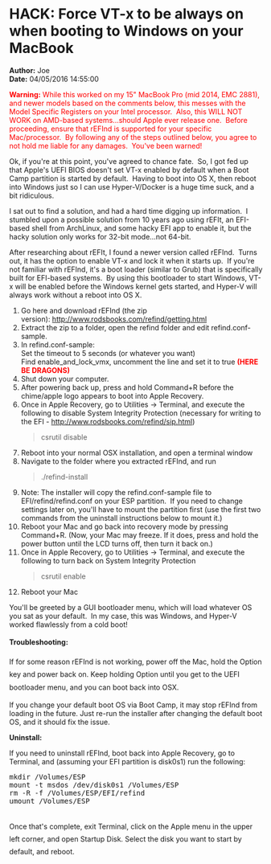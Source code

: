 # HACK: Force VT-x to be always on when booting to Windows on your MacBook

**Author:** Joe
<br/>**Date:** 04/05/2016 14:55:00

<p><span style="color: #ff0000;"><strong>Warning:</strong> While this worked on my 15" MacBook Pro (mid 2014, EMC 2881), and newer models based on the comments below, this messes with the Model Specific Registers on your Intel processor.&nbsp; Also, this&nbsp;WILL NOT WORK&nbsp;on AMD-based systems...should Apple ever release one.&nbsp; Before proceeding, ensure that rEFInd&nbsp;is supported for your specific Mac/processor.&nbsp; By following any of the steps outlined below, you agree to not hold me liable for any damages. &nbsp;You've been warned!</span></p>
<p>Ok, if you're at this point, you've agreed to chance fate. &nbsp;So, I got fed up that Apple's UEFI BIOS doesn't set VT-x enabled by default when a Boot Camp partition is started by default. &nbsp;Having to boot into OS X, then reboot into Windows just so I can use Hyper-V/Docker is a huge time suck, and a bit ridiculous.</p>
<p>I sat out to find a solution, and had a hard time digging up information. &nbsp;I stumbled upon a possible solution from 10 years ago using rEFIt, an EFI-based shell from ArchLinux, and some hacky EFI app to enable it, but the hacky solution only works for 32-bit mode...not 64-bit.</p>
<p>After researching about rEFIt, I found a newer version called rEFInd. &nbsp;Turns out, it has the option to enable VT-x and lock it when it starts up. &nbsp;If you're not familiar with rEFInd, it's a boot loader (similar to Grub) that is specifically built for EFI-based systems. &nbsp;By using this bootloader to start Windows, VT-x will be enabled before the Windows kernel gets started, and Hyper-V will always work without a reboot into OS X.</p>
<ol>
<li>Go here and download rEFInd (the zip version):&nbsp;<a href="http://www.rodsbooks.com/refind/getting.html">http://www.rodsbooks.com/refind/getting.html</a></li>
<li>Extract the zip&nbsp;to a folder, open the refind folder and edit refind.conf-sample.</li>
<li>In refind.conf-sample:<br /> Set the timeout to 5 seconds (or whatever you want)<br /> Find enable_and_lock_vmx, uncomment the line and set it to true <strong><span style="color: #ff0000;">(HERE BE DRAGONS)</span></strong></li>
<li>Shut down your computer.</li>
<li>After powering back up, press and hold Command+R before the chime/apple logo appears to boot into Apple Recovery.</li>
<li>Once in Apple Recovery, go to Utilities -&gt; Terminal, and execute the following to disable System Integrity Protection (necessary for writing to the EFI -&nbsp;<a href="http://www.rodsbooks.com/refind/sip.html">http://www.rodsbooks.com/refind/sip.html</a>)
<blockquote>csrutil disable</blockquote>
</li>
<li>Reboot into your normal OSX installation, and open a terminal window</li>
<li>Navigate to the folder where you extracted rEFInd, and run
<blockquote>./refind-install</blockquote>
</li>
<li>Note: The installer will copy the refind.conf-sample file to EFI/refind/refind.conf on your ESP partition. &nbsp;If you need to change settings later on, you'll have to mount the partition first (use the first two commands from the uninstall instructions below to mount it.)</li>
<li>Reboot your Mac and go back into recovery mode by pressing Command+R. (Now, your Mac may freeze. If it does, press and hold the power button until the LCD turns off, then turn it back on.)</li>
<li>Once in Apple Recovery, go to Utilities -&gt; Terminal, and execute the following to turn back on System Integrity Protection
<blockquote>csrutil enable</blockquote>
</li>
<li>Reboot your Mac</li>
</ol>
<p>You'll be greeted by a GUI bootloader menu, which will load whatever&nbsp;OS you sat as your default. &nbsp;In my case, this was Windows, and Hyper-V worked flawlessly from a cold boot!</p>
<p><strong><span style="line-height: 1.8;">Troubleshooting:</span></strong></p>
<p><span style="line-height: 1.8;">If for some reason rEFInd is not working, power off the Mac, hold the Option key and power back on. Keep holding Option until you get to the UEFI bootloader menu, and you can boot back into OSX.</span></p>
<p>If you change your default boot OS via Boot Camp, it may stop rEFInd from loading in the future. Just re-run the installer after changing the default boot OS, and it should fix the issue.</p>
<p><strong>Uninstall:</strong></p>
<p>If you need to uninstall rEFInd, boot back into Apple Recovery, go to Terminal, and (assuming your EFI partition is disk0s1) run the following:</p>
<pre class="brush:bash;auto-links:false;toolbar:false" contenteditable="false">mkdir /Volumes/ESP
mount -t msdos /dev/disk0s1 /Volumes/ESP
rm -R -f /Volumes/ESP/EFI/refind
umount /Volumes/ESP

</pre>
<p><span style="line-height: 1.8;">Once that's complete, exit Terminal, click on the Apple menu in the upper left corner, and open Startup Disk. Select the disk you want to start by default, and reboot.</span></p>
